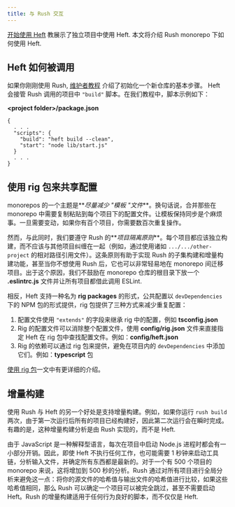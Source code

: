 ```yaml
---
title: 与 Rush 交互
---
```


[开始使用 Heft](./getting_started.md) 教展示了独立项目中使用 Heft. 本文将介绍 Rush monorepo 下如何使用 Heft.

## Heft 如何被调用

如果你刚刚使用 Rush, [维护者教程](@rushjs/pages/maintainer/setup_new_repo/) 介绍了初始化一个新仓库的基本步骤。 Heft 会接管 Rush 调用的项目中 `"build"` 脚本。在我们教程中，脚本示例如下：

**&lt;project folder&gt;/package.json**

```
{
  . . .
  "scripts": {
    "build": "heft build --clean",
    "start": "node lib/start.js"
  }
  . . .
}
```

## 使用 rig 包来共享配置

monorepos 的一个主题是**_尽量减少 "模板 "文件_**。换句话说，合并那些在 monorepo 中需要复制粘贴到每个项目下的配置文件。让模板保持同步是个麻烦事。一旦需要变动，如果你有百个项目，你需要数百次重复操作。

然而，与此同时，我们要遵守 Rush 的**_项目隔离原则_**。每个项目都应该独立构建，而不应该与其他项目纠缠在一起（例如，通过使用诸如 `.../.../other-project` 的相对路径引用文件）。这条原则有助于实现 Rush 的子集构建和增量构建功能，甚至当你不想使用 Rush 后，它也可以非常轻易地在 monorepo 间迁移项目。出于这个原因，我们不鼓励在 monorepo 仓库的根目录下放一个 **.eslintrc.js** 文件并让所有项目都借此调用 ESLint.

相反，Heft 支持一种名为 **rig packages** 的形式，公共配置以 `devDependencies` 下的 NPM 包的形式提供，rig 包提供了三种方式来减少重复配置：

1. 配置文件使用 `"extends"` 的字段来继承 rig 中的配置，例如 **tsconfig.json**
2. Rig 的配置文件可以消除整个配置文件，使用 **config/rig.json** 文件来直接指定 Heft 在 rig 包中查找配置文件。例如：**config/heft.json**
3. Rig 的依赖可以通过 rig 包来提供，避免在项目内的 `devDependencies` 中添加它们。例如：**typescript** 包

[使用 rig 包](../heft/rig_packages.md)一文中有更详细的介绍。

## 增量构建

使用 Rush 与 Heft 的另一个好处是支持增量构建。例如，如果你运行 `rush build` 两次，由于第一次运行后所有的项目已经构建好，因此第二次运行会在瞬时完成。有趣的是，这种增量构建分析是由 Rush 实现的，而不是 Heft.

由于 JavaScript 是一种解释型语言，每次在项目中启动 Node.js 进程时都会有一小部分开销。因此，即使 Heft 不执行任何工作，也可能需要 1 秒钟来启动工具链，分析输入文件，并确定所有东西都是最新的。对于一个有 500 个项目的 monorepo 来说，这将增加到 500 秒的分析。Rush 通过对所有项目进行全局分析来避免这一点：将你的源文件的哈希值与输出文件的哈希值进行比较，如果这些哈希值相同，那么 Rush 可以确定一个项目可以被完全跳过，甚至不需要启动 Heft。Rush 的增量构建适用于任何行为良好的脚本，而不仅仅是 Heft.
